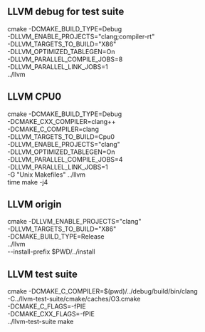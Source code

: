 ## LLVM debug for test suite
cmake -DCMAKE_BUILD_TYPE=Debug \
    -DLLVM_ENABLE_PROJECTS="clang;compiler-rt" \
    -DLLVM_TARGETS_TO_BUILD="X86" \
    -DLLVM_OPTIMIZED_TABLEGEN=On \
    -DLLVM_PARALLEL_COMPILE_JOBS=8 \
    -DLLVM_PARALLEL_LINK_JOBS=1 \
    ../llvm

## LLVM CPU0
cmake -DCMAKE_BUILD_TYPE=Debug \
  -DCMAKE_CXX_COMPILER=clang++ \
  -DCMAKE_C_COMPILER=clang \
  -DLLVM_TARGETS_TO_BUILD=Cpu0 \
  -DLLVM_ENABLE_PROJECTS="clang" \
  -DLLVM_OPTIMIZED_TABLEGEN=On \
  -DLLVM_PARALLEL_COMPILE_JOBS=4 \
  -DLLVM_PARALLEL_LINK_JOBS=1 \
  -G "Unix Makefiles" ../llvm \
  time make -j4


## LLVM origin

cmake -DLLVM_ENABLE_PROJECTS="clang" \
    -DLLVM_TARGETS_TO_BUILD="X86" \
    -DCMAKE_BUILD_TYPE=Release \
    ../llvm \
    --install-prefix $PWD/../install


## LLVM test suite

cmake -DCMAKE_C_COMPILER=$(pwd)/../debug/build/bin/clang \
    -C../llvm-test-suite/cmake/caches/O3.cmake \
    -DCMAKE_C_FLAGS=-fPIE \
    -DCMAKE_CXX_FLAGS=-fPIE \
    ../llvm-test-suite
  make